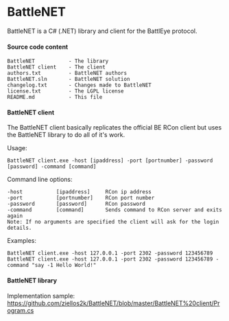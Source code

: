 # BattleNET #

BattleNET is a C# (.NET) library and client for the BattlEye protocol.

#### Source code content ####

```
BattleNET           - The library
BattleNET client    - The client
authors.txt         - BattleNET authors
BattleNET.sln       - BattleNET solution
changelog.txt       - Changes made to BattleNET
license.txt         - The LGPL license
README.md           - This file
```

#### BattleNET client ####

The BattleNET client basically replicates the official BE RCon client but uses the BattleNET library to do all of it's work.

Usage:

```
BattleNET client.exe -host [ipaddress] -port [portnumber] -password [password] -command [command]
```
Command line options:
```
-host           [ipaddress]     RCon ip address
-port           [portnumber]    RCon port number
-password       [password]      RCon password
-command        [command]       Sends command to RCon server and exits again
Note: If no arguments are specified the client will ask for the login details.
```

Examples:

```
BattleNET client.exe -host 127.0.0.1 -port 2302 -password 123456789
BattleNET client.exe -host 127.0.0.1 -port 2302 -password 123456789 -command "say -1 Hello World!"
```

#### BattleNET library ####

Implementation sample:
https://github.com/ziellos2k/BattleNET/blob/master/BattleNET%20client/Program.cs
